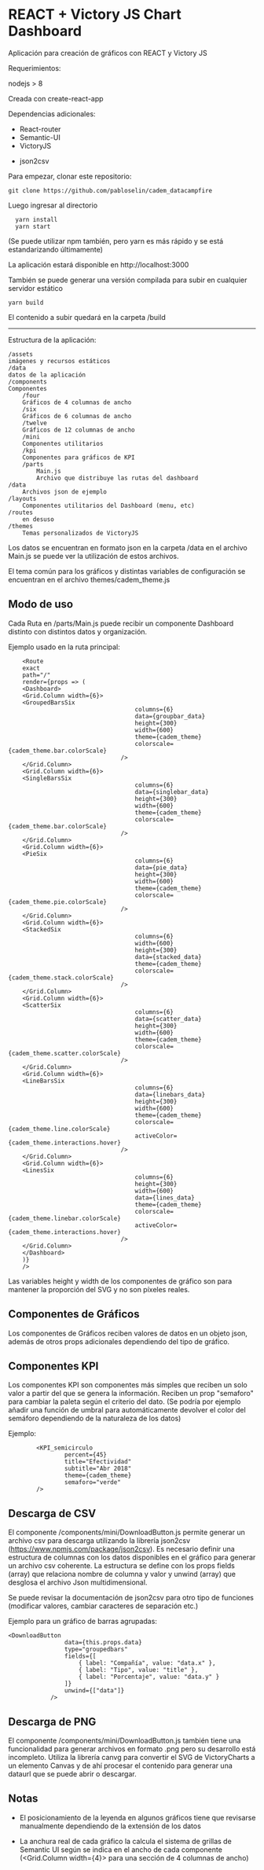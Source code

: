 # REACT + Victory JS Chart Dashboard

Aplicación para creación de gráficos con REACT y Victory JS

Requerimientos:

nodejs > 8

Creada con create-react-app

Dependencias adicionales:

*   React-router
*   Semantic-UI
*   VictoryJS

-   json2csv

Para empezar, clonar este repositorio:

    git clone https://github.com/pabloselin/cadem_datacampfire

Luego ingresar al directorio

      yarn install
      yarn start

(Se puede utilizar npm también, pero yarn es más rápido y se está estandarizando últimamente)

La aplicación estará disponible en http://localhost:3000

También se puede generar una versión compilada para subir en cualquier servidor estático

    yarn build

El contenido a subir quedará en la carpeta /build

---

Estructura de la aplicación:

    /assets
    imágenes y recursos estáticos
    /data
    datos de la aplicación
    /components
    Componentes
        /four
        Gráficos de 4 columnas de ancho
        /six
        Gráficos de 6 columnas de ancho
        /twelve
        Gráficos de 12 columnas de ancho
        /mini
        Componentes utilitarios
        /kpi
        Componentes para gráficos de KPI
        /parts
            Main.js
            Archivo que distribuye las rutas del dashboard
    /data
        Archivos json de ejemplo
    /layouts
        Componentes utilitarios del Dashboard (menu, etc)
    /routes
        en desuso
    /themes
        Temas personalizados de VictoryJS

Los datos se encuentran en formato json en la carpeta /data en el archivo Main.js se puede ver la utilización de estos archivos.

El tema común para los gráficos y distintas variables de configuración se encuentran en el archivo themes/cadem_theme.js

## Modo de uso

Cada Ruta en /parts/Main.js puede recibir un componente Dashboard distinto con distintos datos y organización.

Ejemplo usado en la ruta principal:

        <Route
        exact
        path="/"
        render={props => (
        <Dashboard>
        <Grid.Column width={6}>
        <GroupedBarsSix
                                        columns={6}
                                        data={groupbar_data}
                                        height={300}
                                        width={600}
                                        theme={cadem_theme}
                                        colorscale={cadem_theme.bar.colorScale}
                                    />
        </Grid.Column>
        <Grid.Column width={6}>
        <SingleBarsSix
                                        columns={6}
                                        data={singlebar_data}
                                        height={300}
                                        width={600}
                                        theme={cadem_theme}
                                        colorscale={cadem_theme.bar.colorScale}
                                    />
        </Grid.Column>
        <Grid.Column width={6}>
        <PieSix
                                        columns={6}
                                        data={pie_data}
                                        height={300}
                                        width={600}
                                        theme={cadem_theme}
                                        colorscale={cadem_theme.pie.colorScale}
                                    />
        </Grid.Column>
        <Grid.Column width={6}>
        <StackedSix
                                        columns={6}
                                        width={600}
                                        height={300}
                                        data={stacked_data}
                                        theme={cadem_theme}
                                        colorscale={cadem_theme.stack.colorScale}
                                    />
        </Grid.Column>
        <Grid.Column width={6}>
        <ScatterSix
                                        columns={6}
                                        data={scatter_data}
                                        height={300}
                                        width={600}
                                        theme={cadem_theme}
                                        colorscale={cadem_theme.scatter.colorScale}
                                    />
        </Grid.Column>
        <Grid.Column width={6}>
        <LineBarsSix
                                        columns={6}
                                        data={linebars_data}
                                        height={300}
                                        width={600}
                                        theme={cadem_theme}
                                        colorscale={cadem_theme.line.colorScale}
                                        activeColor={cadem_theme.interactions.hover}
                                    />
        </Grid.Column>
        <Grid.Column width={6}>
        <LinesSix
                                        columns={6}
                                        height={300}
                                        width={600}
                                        data={lines_data}
                                        theme={cadem_theme}
                                        colorscale={cadem_theme.linebar.colorScale}
                                        activeColor={cadem_theme.interactions.hover}
                                    />
        </Grid.Column>
        </Dashboard>
        )}
        />

Las variables height y width de los componentes de gráfico son para mantener la proporción del SVG y no son píxeles reales.

## Componentes de Gráficos

Los componentes de Gráficos reciben valores de datos en un objeto json, además de otros props adicionales dependiendo del tipo de gráfico.

## Componentes KPI

Los componentes KPI son componentes más simples que reciben un solo valor a partir del que se genera la información. Reciben un prop "semaforo" para cambiar la paleta según el criterio del dato. (Se podría por ejemplo añadir una función de umbral para automáticamente devolver el color del semáforo dependiendo de la naturaleza de los datos)

Ejemplo:

            <KPI_semicirculo
                    percent={45}
                    title="Efectividad"
                    subtitle="Abr 2018"
                    theme={cadem_theme}
                    semaforo="verde"
            />

## Descarga de CSV

El componente /components/mini/DownloadButton.js permite generar un archivo csv para descarga utilizando la librería json2csv (https://www.npmjs.com/package/json2csv). Es necesario definir una estructura de columnas con los datos disponibles en el gráfico para generar un archivo csv coherente. La estructura se define con los props fields (array) que relaciona nombre de columna y valor y unwind (array) que desglosa el archivo Json multidimensional.

Se puede revisar la documentación de json2csv para otro tipo de funciones (modificar valores, cambiar caracteres de separación etc.)

Ejemplo para un gráfico de barras agrupadas:

    <DownloadButton
                    data={this.props.data}
                    type="groupedbars"
                    fields={[
                        { label: "Compañía", value: "data.x" },
                        { label: "Tipo", value: "title" },
                        { label: "Porcentaje", value: "data.y" }
                    ]}
                    unwind={["data"]}
                />

## Descarga de PNG

El componente /components/mini/DownloadButton.js también tiene una funcionalidad para generar archivos en formato .png pero su desarrollo está incompleto. Utiliza la librería canvg para convertir el SVG de VictoryCharts a un elemento Canvas y de ahí procesar el contenido para generar una dataurl que se puede abrir o descargar.

## Notas

*   El posicionamiento de la leyenda en algunos gráficos tiene que revisarse manualmente dependiendo de la extensión de los datos

*   La anchura real de cada gráfico la calcula el sistema de grillas de Semantic UI según se indica en el ancho de cada componente (<Grid.Column width={4}> para una sección de 4 columnas de ancho)
